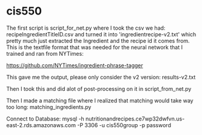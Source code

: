 # cis550

The first script is script_for_net.py where I took the csv we had: recipeIngredientTitleID.csv and turned it into 'ingredientrecipe-v2.txt' which pretty much just extracted the Ingredient and the recipe id it comes from. This is the textfile format that was needed for the neural network that I trained and ran from NYTimes: 

https://github.com/NYTimes/ingredient-phrase-tagger

This gave me the output, please only consider the v2 version: results-v2.txt 

Then I took this and did alot of post-processing on it in script_from_net.py 

Then I made a matching file where I realized that matching would take way too long: matching_ingredients.py

Connect to Database:
mysql -h nutritionandrecipes.ce7wp32dwfvn.us-east-2.rds.amazonaws.com -P 3306 -u cis550group -p password
